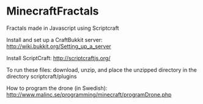 MinecraftFractals
=================

Fractals made in Javascript using Scriptcraft

Install and set up a CraftBukkit server: http://wiki.bukkit.org/Setting_up_a_server

Install ScriptCraft: http://scriptcraftjs.org/

To run these files: download, unzip, and place the unzipped directory in the directory scriptcraft/plugins

How to program the drone (in Swedish): http://www.malinc.se/programming/minecraft/programDrone.php
